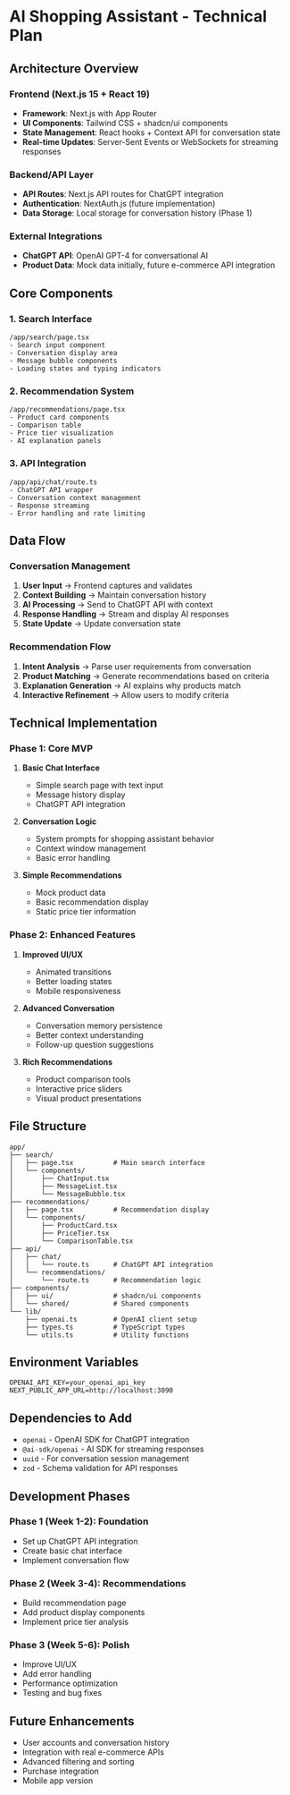 # AI Shopping Assistant - Technical Plan

## Architecture Overview

### Frontend (Next.js 15 + React 19)
- **Framework**: Next.js with App Router
- **UI Components**: Tailwind CSS + shadcn/ui components
- **State Management**: React hooks + Context API for conversation state
- **Real-time Updates**: Server-Sent Events or WebSockets for streaming responses

### Backend/API Layer
- **API Routes**: Next.js API routes for ChatGPT integration
- **Authentication**: NextAuth.js (future implementation)
- **Data Storage**: Local storage for conversation history (Phase 1)

### External Integrations
- **ChatGPT API**: OpenAI GPT-4 for conversational AI
- **Product Data**: Mock data initially, future e-commerce API integration

## Core Components

### 1. Search Interface
```
/app/search/page.tsx
- Search input component
- Conversation display area
- Message bubble components
- Loading states and typing indicators
```

### 2. Recommendation System
```
/app/recommendations/page.tsx
- Product card components
- Comparison table
- Price tier visualization
- AI explanation panels
```

### 3. API Integration
```
/app/api/chat/route.ts
- ChatGPT API wrapper
- Conversation context management
- Response streaming
- Error handling and rate limiting
```

## Data Flow

### Conversation Management
1. **User Input** → Frontend captures and validates
2. **Context Building** → Maintain conversation history
3. **AI Processing** → Send to ChatGPT API with context
4. **Response Handling** → Stream and display AI responses
5. **State Update** → Update conversation state

### Recommendation Flow
1. **Intent Analysis** → Parse user requirements from conversation
2. **Product Matching** → Generate recommendations based on criteria
3. **Explanation Generation** → AI explains why products match
4. **Interactive Refinement** → Allow users to modify criteria

## Technical Implementation

### Phase 1: Core MVP
1. **Basic Chat Interface**
   - Simple search page with text input
   - Message history display
   - ChatGPT API integration

2. **Conversation Logic**
   - System prompts for shopping assistant behavior
   - Context window management
   - Basic error handling

3. **Simple Recommendations**
   - Mock product data
   - Basic recommendation display
   - Static price tier information

### Phase 2: Enhanced Features
1. **Improved UI/UX**
   - Animated transitions
   - Better loading states
   - Mobile responsiveness

2. **Advanced Conversation**
   - Conversation memory persistence
   - Better context understanding
   - Follow-up question suggestions

3. **Rich Recommendations**
   - Product comparison tools
   - Interactive price sliders
   - Visual product presentations

## File Structure
```
app/
├── search/
│   ├── page.tsx          # Main search interface
│   └── components/
│       ├── ChatInput.tsx
│       ├── MessageList.tsx
│       └── MessageBubble.tsx
├── recommendations/
│   ├── page.tsx          # Recommendation display
│   └── components/
│       ├── ProductCard.tsx
│       ├── PriceTier.tsx
│       └── ComparisonTable.tsx
├── api/
│   ├── chat/
│   │   └── route.ts      # ChatGPT API integration
│   └── recommendations/
│       └── route.ts      # Recommendation logic
├── components/
│   ├── ui/               # shadcn/ui components
│   └── shared/           # Shared components
└── lib/
    ├── openai.ts         # OpenAI client setup
    ├── types.ts          # TypeScript types
    └── utils.ts          # Utility functions
```

## Environment Variables
```
OPENAI_API_KEY=your_openai_api_key
NEXT_PUBLIC_APP_URL=http://localhost:3090
```

## Dependencies to Add
- `openai` - OpenAI SDK for ChatGPT integration
- `@ai-sdk/openai` - AI SDK for streaming responses
- `uuid` - For conversation session management
- `zod` - Schema validation for API responses

## Development Phases

### Phase 1 (Week 1-2): Foundation
- Set up ChatGPT API integration
- Create basic chat interface
- Implement conversation flow

### Phase 2 (Week 3-4): Recommendations
- Build recommendation page
- Add product display components
- Implement price tier analysis

### Phase 3 (Week 5-6): Polish
- Improve UI/UX
- Add error handling
- Performance optimization
- Testing and bug fixes

## Future Enhancements
- User accounts and conversation history
- Integration with real e-commerce APIs
- Advanced filtering and sorting
- Purchase integration
- Mobile app version 